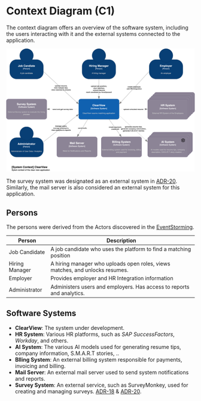 # Context Diagram (C1)

The context diagram offers an overview of the software system, including the users interacting with it and the external systems connected to the application.

![Context Diagram](/C4/images/C1-Context.png)

The survey system was designated as an external system in [ADR-20](/ADR/ADR-020-externalizing-survey-processes.md). Similarly, the mail server is also considered an external system for this application.

## Persons
The persons were derived from the Actors discovered in the [EventStorming](/EventStorming).

| **Person**         | **Description**                                         |
|--------------------|---------------------------------------------------------|
| Job Candidate      | A job candidate who uses the platform to find a matching position |
| Hiring Manager     | A hiring manager who uploads open roles, views matches, and unlocks resumes.  |
| Employer           | Provides employer and HR Integration information |
| Administrator      | Administers users and employers. Has access to reports and analytics. |


## Software Systems
- **ClearView**: The system under development.
- **HR System**: Various HR platforms, such as *SAP SuccessFactors*, *Workday*, and others.
- **AI System**: The various AI models used for generating resume tips, company information, S.M.A.R.T stories, ..
- **Blling System**: An external billing system responsible for payments, invoicing and billing.
- **Mail Server**: An external mail server used to send system notifications and reports.
- **Survey System**: An external service, such as SurveyMonkey, used for creating and managing surveys. [ADR-18](/ADR/ADR-018-location-of-survey-triggers.md) & [ADR-20](/ADR/ADR-020-externalizing-survey-processes.md).
